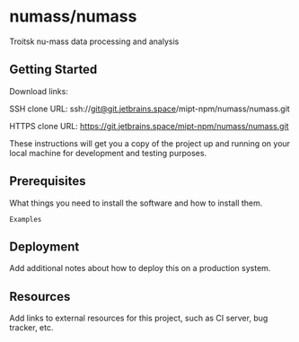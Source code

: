 # numass/numass

Troitsk nu-mass data processing and analysis

## Getting Started

Download links:

SSH clone URL: ssh://git@git.jetbrains.space/mipt-npm/numass/numass.git

HTTPS clone URL: https://git.jetbrains.space/mipt-npm/numass/numass.git



These instructions will get you a copy of the project up and running on your local machine for development and testing purposes.

## Prerequisites

What things you need to install the software and how to install them.

```
Examples
```

## Deployment

Add additional notes about how to deploy this on a production system.

## Resources

Add links to external resources for this project, such as CI server, bug tracker, etc.
